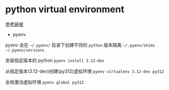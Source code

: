 # python virtual environment

[参考链接](https://stackoverflow.com/questions/41573587/what-is-the-difference-between-venv-pyvenv-pyenv-virtualenv-virtualenvwrappe)

- pyenv

 pyenv 会在 `~/.pyenv/` 目录下创建不同的 `python` 版本隔离
 `~/.pyenv/shims`
 `~/.pyenv/versions`

 安装指定版本的 python
 `pyenv install 3.12-dev`

 从指定版本(3.12-dev)创建(py312)虚拟环境
 `pyenv virtualenv 3.12-dev py312`

 全局激活虚拟环境
 `pyenv global py312`
